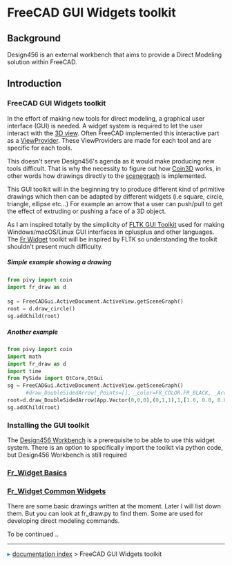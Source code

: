 # FreeCAD GUI Widgets toolkit
## Background

Design456 is an external workbench that aims to provide a Direct Modeling solution within FreeCAD.

## Introduction

### FreeCAD GUI Widgets toolkit 

In the effort of making new tools for direct modeling, a graphical user interface (GUI) is needed. A widget system is required to let the user interact with the [3D view](3D_view.md). Often FreeCAD implemented this interactive part as a [ViewProvider](Viewprovider.md). These ViewProviders are made for each tool and are specific for each tools.

This doesn\'t serve Design456\'s agenda as it would make producing new tools difficult. That is why the necessity to figure out how [Coin3D](https://github.com/coin3d/coin/wiki) works, in other words how drawings directly to the [scenegraph](scenegraph.md) is implemented.

This GUI toolkit will in the beginning try to produce different kind of primitive drawings which then can be adapted by different widgets (i.e square, circle, triangle, ellipse etc\...) For example an arrow that a user can push/pull to get the effect of extruding or pushing a face of a 3D object.

As I am inspired totally by the simplicity of [FLTK GUI Toolkit](https://www.fltk.org/) used for making Windows/macOS/Linux GUI interfaces in cplusplus and other languages. The [Fr Widget](Fr_Widget.md) toolkit will be inspired by FLTK so understanding the toolkit shouldn\'t present much difficulty.

##### Simple example showing a drawing 


```python
from pivy import coin
import fr_draw as d 

sg = FreeCADGui.ActiveDocument.ActiveView.getSceneGraph()
root = d.draw_circle()
sg.addChild(root)
```

##### Another example 


```python
from pivy import coin
import math
import fr_draw as d 
import time
from PySide import QtCore,QtGui
sg = FreeCADGui.ActiveDocument.ActiveView.getSceneGraph()
      #draw_DoubleSidedArrow(_Points=[], _color=FR_COLOR.FR_BLACK, _ArrSize=1.0, _rotation=[0.0, 0.0, 1.0, 0.0]):
root=d.draw_DoubleSidedArrow(App.Vector(0,0,0),(0,1,1),1,[1.0, 0.0, 0.0, 180])
sg.addChild(root)

```

### Installing the GUI toolkit 

The [Design456 Workbench](Design456_Workbench.md) is a prerequisite to be able to use this widget system. There is an option to specifically import the toolkit via python code, but Design456 Workbench is still required

### [Fr\_Widget Basics](Fr_Widget_Basics.md) 

### [Fr\_Widget Common Widgets](Fr_Widget_Common_Widgets.md) 

There are some basic drawings written at the moment. Later I will list down them. But you can look at fr\_draw.py to find them. Some are used for developing direct modeling commands.

To be continued ..



---
![](images/Right_arrow.png) [documentation index](../README.md) > FreeCAD GUI Widgets toolkit
